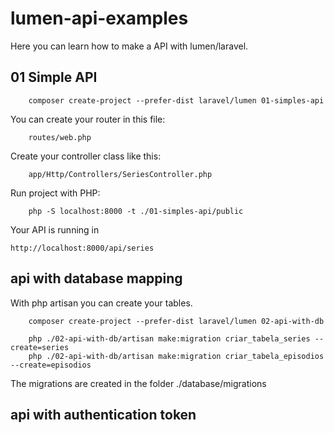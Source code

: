 # lumen-api-examples
Here you can learn how to make a API with lumen/laravel.


## 01 Simple API



        composer create-project --prefer-dist laravel/lumen 01-simples-api


You can create your router in this file: 

        routes/web.php 

Create your controller class like this: 

        app/Http/Controllers/SeriesController.php

Run project with PHP:  


        php -S localhost:8000 -t ./01-simples-api/public


Your API is running in 

    http://localhost:8000/api/series

## api with database mapping

With php artisan you can create your tables. 


        composer create-project --prefer-dist laravel/lumen 02-api-with-db

        php ./02-api-with-db/artisan make:migration criar_tabela_series --create=series
        php ./02-api-with-db/artisan make:migration criar_tabela_episodios --create=episodios

The migrations are created in the folder ./database/migrations


## api with authentication token

